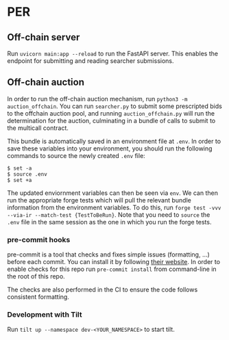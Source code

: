 # PER

## Off-chain server

Run `uvicorn main:app --reload` to run the FastAPI server. This enables the endpoint for submitting and reading searcher submissions.

## Off-chain auction

In order to run the off-chain auction mechanism, run `python3 -m auction_offchain`. You can run `searcher.py` to submit some prescripted bids to the offchain auction pool, and running `auction_offchain.py` will run the determination for the auction, culminating in a bundle of calls to submit to the multicall contract.

This bundle is automatically saved in an environment file at `.env`. In order to save these variables into your environment, you should run the following commands to source the newly created `.env` file:

```shell
$ set -a
$ source .env
$ set +a
```

The updated enviornment variables can then be seen via `env`. We can then run the appropriate forge tests which will pull the relevant bundle information from the environment variables. To do this, run `forge test -vvv --via-ir --match-test {TestToBeRun}`. Note that you need to `source` the `.env` file in the same session as the one in which you run the forge tests.

### pre-commit hooks

pre-commit is a tool that checks and fixes simple issues (formatting, ...) before each commit. You can install it by following [their website](https://pre-commit.com/). In order to enable checks for this repo run `pre-commit install` from command-line in the root of this repo.

The checks are also performed in the CI to ensure the code follows consistent formatting.

### Development with Tilt

Run `tilt up --namespace dev-<YOUR_NAMESPACE>` to start tilt.
